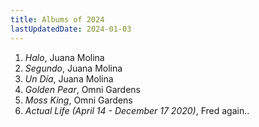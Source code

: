 ```yaml
---
title: Albums of 2024
lastUpdatedDate: 2024-01-03
---
```


1. *Halo*, Juana Molina
2. *Segundo*, Juana Molina
3. *Un Día*, Juana Molina
4. *Golden Pear*, Omni Gardens
5. *Moss King*, Omni Gardens
6. *Actual Life (April 14 - December 17 2020)*, Fred again..